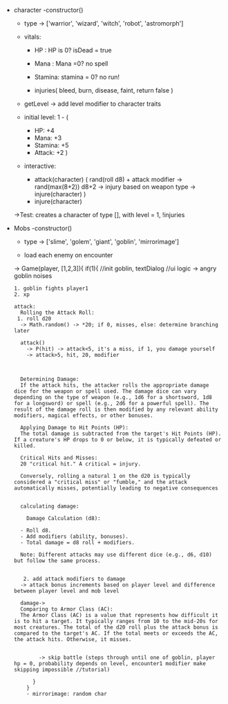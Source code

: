 - character
  -constructor() 
  - type -> ['warrior', 'wizard', 'witch', 'robot', 'astromorph']
  - vitals:
    - HP : HP is 0? isDead = true
    - Mana : Mana =0? no spell
    - Stamina: stamina = 0? no run!
   
    - injuries(
        bleed,
        burn,
        disease,
        faint,
        return false
      )

  - getLevel -> add level modifier to character traits
  - initial level: 1 - (
    - HP: +4
    - Mana: +3 
    - Stamina: +5
    - Attack: +2
  )

  - interactive:
    - attack(character)
      (
        rand(roll d8) + attack modifier -> rand(max(8+2))
        d8+2 -> injury based on weapon type -> injure(character)
      )
    - injure(character)
   
  



  ->Test: creates a character of type [], with level = 1, !injuries

- Mobs
  -constructor() 
  - type -> ['slime', 'golem', 'giant', 'goblin', 'mirrorimage']

  - load each enemy on encounter

  -> Game(player, [1,2,3]){
    if(1){
      //init goblin,
      textDialog //ui logic -> angry goblin noises

      1. goblin fights player1
      2. xp 
      
      attack:
        Rolling the Attack Roll:
       1. roll d20
        -> Math.random() -> *20; if 0, misses, else: determine branching later

        attack()
          -> P(hit) -> attack<5, it's a miss, if 1, you damage yourself
          -> attack>5, hit, 20, modifier

        
        
        Determining Damage:
        If the attack hits, the attacker rolls the appropriate damage dice for the weapon or spell used. The damage dice can vary depending on the type of weapon (e.g., 1d6 for a shortsword, 1d8 for a longsword) or spell (e.g., 2d6 for a powerful spell). The result of the damage roll is then modified by any relevant ability modifiers, magical effects, or other bonuses.

        Applying Damage to Hit Points (HP):
        The total damage is subtracted from the target's Hit Points (HP). If a creature's HP drops to 0 or below, it is typically defeated or killed.

        Critical Hits and Misses:
        20 "critical hit." A critical = injury. 

        Conversely, rolling a natural 1 on the d20 is typically considered a "critical miss" or "fumble," and the attack automatically misses, potentially leading to negative consequences


        calculating damage:
          
          Damage Calculation (d8):

        - Roll d8.
        - Add modifiers (ability, bonuses).
        - Total damage = d8 roll + modifiers.

        Note: Different attacks may use different dice (e.g., d6, d10) but follow the same process.


         2. add attack modifiers to damage
        -> attack bonus increments based on player level and difference between player level and mob level

        damage->
        Comparing to Armor Class (AC):
        The Armor Class (AC) is a value that represents how difficult it is to hit a target. It typically ranges from 10 to the mid-20s for most creatures. The total of the d20 roll plus the attack bonus is compared to the target's AC. If the total meets or exceeds the AC, the attack hits. Otherwise, it misses.
              
              
              -> skip battle (steps through until one of goblin, player hp = 0, probability depends on level, encounter1 modifier make skipping impossible //tutorial)

            }
          }
          - mirrorimage: random char